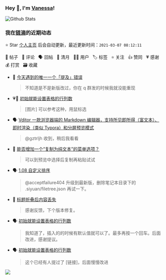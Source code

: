 ### Hey 👋, I'm [Vanessa](http://vanessa.b3log.org/)!

![Github Stats](https://github-readme-stats.vercel.app/api?username=Vanessa219&show_icons=true)

<!--events start -->

### 我在[链滴](https://ld246.com)的近期动态

⭐️ Star [个人主页](https://github.com/Vanessa219/Vanessa219) 后会自动更新，最近更新时间：`2021-03-07 08:12:11`

📝 帖子 &nbsp; 💬 评论 &nbsp; 🗣 回帖 &nbsp; 🌙 清月 &nbsp; 👨‍💻 用户 &nbsp; 🏷️ 标签 &nbsp; ⭐️ 关注 &nbsp; 👍 赞同 &nbsp; 💗 感谢 &nbsp; 💰 打赏 &nbsp; 🗃 收藏

* 💬 [今天遇到的唯一一个「提及」错误](https://ld246.com/article/1615038962152/comment/1615043231347#comments)

  > 不知道是不是新版改过，你在 q 群发的时候我就没能重现
* 💗💬 [初始就能设置表格的行列数](https://ld246.com/article/1615002449833/comment/1615042878514#comments)

  > [图片] 可以参考这种，用鼠标选
* 🗣 [Vditor 一款浏览器端的 Markdown 编辑器，支持所见即所得（富文本）、即时渲染（类似 Typora）和分屏预览模式](https://ld246.com/article/1549638745630/comment/1614565810513#comments)

  > @gztrljh 收到，稍后我看看
* 💬 [能否增加一个“复制为纯文本”的菜单选项？](https://ld246.com/article/1615035816027/comment/1615037998741#comments)

  > 可以到预览中选择后复制再粘贴试试
* 🗣 [1.08 自定义排序](https://ld246.com/article/1614565902175/comment/1614566724778#comments)

  > @acceptfailure404 升级到最新版，删除笔记本目录下的 .siyuan/filetree.json 再试一下。
* 💬 [标题折叠后内容丢失](https://ld246.com/article/1614929203428/comment/1615034478671#comments)

  > 感谢反馈，下个版本修复。
* 🗣 [初始就能设置表格的行列数](https://ld246.com/article/1615002449833/comment/1615022871876#comments)

  > 我知道了，插入的的时候有默认值就可以了。最多再按一个回车。后面改进，感谢提议。
* 🗣 [初始就能设置表格的行列数](https://ld246.com/article/1615002449833/comment/1615005124023#comments)

  > 这个已经有人提过了 [链接]，后面慢慢改进


<!--events end -->

<a title="Hits" target="_blank" href="https://github.com/Vanessa219/Vanessa219"><img src="https://hits.b3log.org/Vanessa219/Vanessa219.svg"></a>
